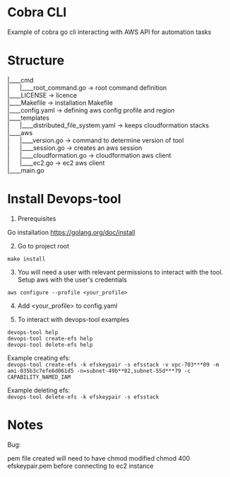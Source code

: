 # Cobra CLI
Example of cobra go cli interacting with AWS API for automation tasks

# Structure

|____cmd <br>
| &nbsp;&nbsp;&nbsp;&nbsp; |____root_command.go -> root command definition <br>
|____LICENSE -> licence <br>
|____Makefile -> installation Makefile <br>
|____config.yaml -> defining aws config profile and region <br>
|____templates <br>
| &nbsp;&nbsp;&nbsp;&nbsp; |____distributed_file_system.yaml -> keeps cloudformation stacks <br>
|____aws <br>
| &nbsp;&nbsp;&nbsp;&nbsp; |____version.go -> command to determine version of tool<br>
| &nbsp;&nbsp;&nbsp;&nbsp; |____session.go -> creates an aws session <br>
| &nbsp;&nbsp;&nbsp;&nbsp; |____cloudformation.go -> cloudformation aws client <br>
| &nbsp;&nbsp;&nbsp;&nbsp; |____ec2.go -> ec2 aws client <br>
|____main.go <br>

# Install Devops-tool

1. Prerequisites

Go installation https://golang.org/doc/install

2. Go to project root

`make install `

3. You will need a user with relevant permissions to interact with the tool. Setup aws with the user's credentials 

`aws configure --profile <your_profile>`

4. Add <your_profile> to config.yaml

5. To interact with devops-tool examples

`devops-tool help`<br>
`devops-tool create-efs help`<br>
`devops-tool delete-efs help`

Example creating efs: <br>
`devops-tool create-efs -k efskeypair -s efsstack -v vpc-703***09 -m ami-035b3c7efe6d061d5 -n=subnet-49b**02,subnet-55d***79 -c CAPABILITY_NAMED_IAM`

Example deleting efs:<br>
`devops-tool delete-efs -k efskeypair -s efsstack`


# Notes

Bug:

pem file created will need to have chmod modified
chmod 400 efskeypair.pem before connecting to ec2 instance


